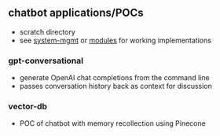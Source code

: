 ## chatbot applications/POCs
- scratch directory
- see [system-mgmt](https://github.com/mikeredev/system-mgmt) or [modules](https://github.com/mikeredev/modules) for working implementations

### gpt-conversational
- generate OpenAI chat completions from the command line
- passes conversation history back as context for discussion

### vector-db
- POC of chatbot with memory recollection using Pinecone
